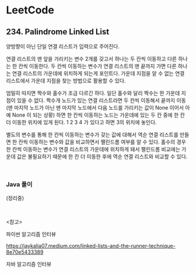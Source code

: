 # LeetCode

## 234. Palindrome Linked List

양방향이 아닌 단일 연결 리스트가 입력으로 주어진다.

연결 리스트의 맨 앞을 가리키는 변수 2개를 갖고서 하나는 두 칸씩 이동하고 다른 하나는 한 칸씩 이동한다. 두 칸씩 이동하는 변수가 연결 리스트의 맨 끝까지 가면 다른 하나는 연결 리스트의 가운데에 위치하게 되는게 포인트다. 가운데 지점을 알 수 없는 연결 리스트에서 가운데 지점을 찾는 방법으로 활용할 수 있다.

엄밀히 따지면 짝수와 홀수가 조금 다르긴 하다. 일단 홀수와 달리 짝수는 한 가운데 지점이 있을 수 없다. 짝수개 노드가 있는 연결 리스트라면 두 칸씩 이동해서 끝까지 이동 (맨 마지막 노드가 아닌 맨 마지막 노드에서 다음 노드를 가리키는 값이 None 이어서 아예 None 이 되는 상황) 하면 한 칸씩 이동하는 노드는 가운데에 있는 두 칸 중에 한 칸 더 이동한 위치에 있게 된다. 1 2 3 4 가 있다고 하면 3의 위치에 놓인다.

별도의 변수를 통해 한 칸씩 이동하는 변수가 갖는 값에 대해서 역순 연결 리스트를 만들면 한 칸씩 이동하는 변수와 값을 비교하면서 팰린드롬 여부를 알 수 있다. 홀수의 경우 한 칸씩 이동하는 변수가 연결 리스트의 가운데에 위치하게 돼서 팰린드롬 비교에는 가운데 값은 불필요하기 때문에 한 칸 더 이동한 후에 역순 연결 리스트와 비교할 수 있다.

<br>

### Java 풀이

(정리중)

<br>

<참고>

파이썬 알고리즘 인터뷰

https://jaykalia07.medium.com/linked-lists-and-the-runner-technique-8e70e5433389

자바 알고리즘 인터뷰

